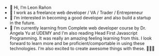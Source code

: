 - 👋 Hi, I’m Leon Rañon
- 🏡 I work as a freelance web developer / VA / Trader / Entrepreneur
- 👀 I’m interested in becoming a good developer and also build a startup in the future.
- 🌱 I’m currently learning from Complete web developer course by Dr. Angela Yu at UDEMY and I'm also reading Head First Javascript Programming. It was really an amazing feeling learning from this. I look forward to learn more and be proficient/comportable in using these technologies. I'm also excited to create awesome things with these. 🤩🤩🤩


<!---
JLeon24/JLeon24 is a ✨ special ✨ repository because its `README.md` (this file) appears on your GitHub profile.
You can click the Preview link to take a look at your changes.
--->
